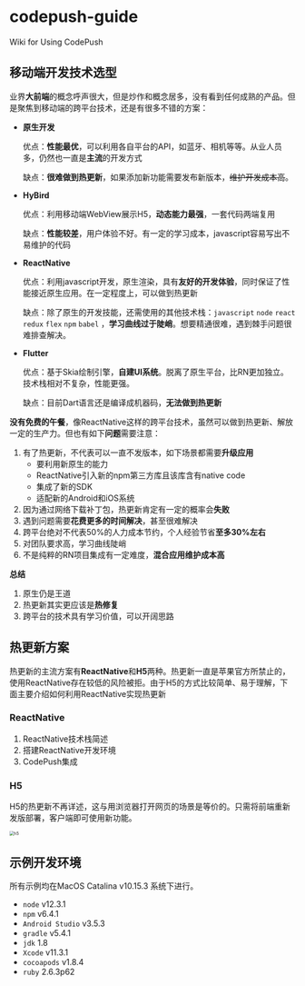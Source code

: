 # codepush-guide
Wiki for Using CodePush

## 移动端开发技术选型

业界**大前端**的概念呼声很大，但是炒作和概念居多，没有看到任何成熟的产品。但是聚焦到移动端的跨平台技术，还是有很多不错的方案：

- **原生开发**

  优点：**性能最优**，可以利用各自平台的API，如蓝牙、相机等等。从业人员多，仍然也一直是**主流**的开发方式

  缺点：**很难做到热更新**，如果添加新功能需要发布新版本，~~维护开发成本高~~。

- **HyBird**

  优点：利用移动端WebView展示H5，**动态能力最强**，一套代码两端复用

  缺点：**性能较差**，用户体验不好。有一定的学习成本，javascript容易写出不易维护的代码

- **ReactNative**

  优点：利用javascript开发，原生渲染，具有**友好的开发体验**，同时保证了性能接近原生应用。在一定程度上，可以做到热更新

  缺点：除了原生的开发技能，还需使用的其他技术栈：`javascript` `node` `react` `redux` `flex` `npm` `babel` ，**学习曲线过于陡峭**。想要精通很难，遇到棘手问题很难排查解决。

- **Flutter**

  优点：基于Skia绘制引擎，**自建UI系统**。脱离了原生平台，比RN更加独立。技术栈相对不复杂，性能更强。

  缺点：目前Dart语言还是编译成机器码，**无法做到热更新**

  

**没有免费的午餐**，像ReactNative这样的跨平台技术，虽然可以做到热更新、解放一定的生产力。但也有如下**问题**需要注意：

1. 有了热更新，不代表可以一直不发版本，如下场景都需要**升级应用**
   - 要利用新原生的能力
   - ReactNative引入新的npm第三方库且该库含有native code
   - 集成了新的SDK
   - 适配新的Android和iOS系统
2. 因为通过网络下载补丁包，热更新肯定有一定的概率会**失败**
3. 遇到问题需要**花费更多的时间解决**，甚至很难解决
4. 跨平台绝对不代表50%的人力成本节约，个人经验节省**至多30%左右**
5. 对团队要求高，学习曲线陡峭
6. 不是纯粹的RN项目集成有一定难度，**混合应用维护成本高**



**总结**

1. 原生仍是王道
2. 热更新其实更应该是**热修复**
3. 跨平台的技术具有学习价值，可以开阔思路



## 热更新方案

热更新的主流方案有**ReactNative**和**H5**两种。热更新一直是苹果官方所禁止的，使用ReactNative存在较低的风险被拒。由于H5的方式比较简单、易于理解，下面主要介绍如何利用ReactNative实现热更新

### ReactNative

1. ReactNative技术栈简述
2. 搭建ReactNative开发环境
3. CodePush集成

### H5

H5的热更新不再详述，这与用浏览器打开网页的场景是等价的。只需将前端重新发版部署，客户端即可使用新功能。

<img src="/Users/jinaiyuan/Documents/HomeCredit/ReactNative/images/h5.jpg" alt="h5" style="zoom:50%;" />

## 示例开发环境

所有示例均在MacOS Catalina v10.15.3 系统下进行。

- `node` v12.3.1
- `npm` v6.4.1
- `Android Studio` v3.5.3
- `gradle` v5.4.1
- `jdk` 1.8
- `Xcode` v11.3.1
- `cocoapods` v1.8.4
- `ruby` 2.6.3p62

